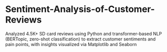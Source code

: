 # Sentiment-Analysis-of-Customer-Reviews
Analyzed 4.5K+ SD card reviews using Python and transformer-based NLP (BERTopic, zero-shot classification) to extract customer sentiments and pain points, with insights visualized via Matplotlib and Seaborn
